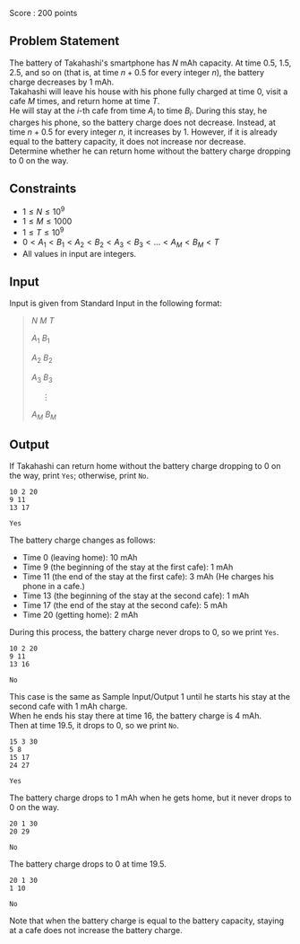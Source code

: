 Score : $200$ points

## Problem Statement

The battery of Takahashi's smartphone has $N$ mAh capacity. At time $0.5$, $1.5$, $2.5$, and so on (that is, at time $n + 0.5$ for every integer $n$), the battery charge decreases by $1$ mAh.<br>
Takahashi will leave his house with his phone fully charged at time $0$, visit a cafe $M$ times, and return home at time $T$.<br>
He will stay at the $i$-th cafe from time $A_i$ to time $B_i$. During this stay, he charges his phone, so the battery charge does not decrease. Instead, at time $n + 0.5$ for every integer $n$, it increases by $1$. However, if it is already equal to the battery capacity, it does not increase nor decrease.<br>
Determine whether he can return home without the battery charge dropping to $0$ on the way.

## Constraints

- $1 \le N \le 10^9$
- $1 \le M \le 1000$
- $1 \le T \le 10^9$
- $0 \lt A_1 \lt B_1 \lt A_2 \lt B_2 \lt A_3 \lt B_3 \lt \dots \lt A_M \lt B_M \lt T$
- All values in input are integers.

## Input

Input is given from Standard Input in the following format:

> $N$ $M$ $T$
> 
> $A_1$ $B_1$
> 
> $A_2$ $B_2$
> 
> $A_3$ $B_3$
> 
> $\hspace{15pt} \vdots$
> 
> $A_M$ $B_M$

## Output

If Takahashi can return home without the battery charge dropping to $0$ on the way, print `Yes`; otherwise, print `No`.

```input1
10 2 20
9 11
13 17
```

```output1
Yes
```

The battery charge changes as follows:

- Time $0$ (leaving home): $10$ mAh
- Time $9$ (the beginning of the stay at the first cafe): $1$ mAh
- Time $11$ (the end of the stay at the first cafe): $3$ mAh (He charges his phone in a cafe.)
- Time $13$ (the beginning of the stay at the second cafe): $1$ mAh
- Time $17$ (the end of the stay at the second cafe): $5$ mAh
- Time $20$ (getting home): $2$ mAh

During this process, the battery charge never drops to $0$, so we print `Yes`.

```input2
10 2 20
9 11
13 16
```

```output2
No
```

This case is the same as Sample Input/Output 1 until he starts his stay at the second cafe with $1$ mAh charge.<br>
When he ends his stay there at time $16$, the battery charge is $4$ mAh.<br>
Then at time $19.5$, it drops to $0$, so we print `No`.

```input3
15 3 30
5 8
15 17
24 27
```

```output3
Yes
```

The battery charge drops to $1$ mAh when he gets home, but it never drops to $0$ on the way.

```input4
20 1 30
20 29
```

```output4
No
```

The battery charge drops to $0$ at time $19.5$.

```input5
20 1 30
1 10
```

```output5
No
```

Note that when the battery charge is equal to the battery capacity, staying at a cafe does not increase the battery charge.